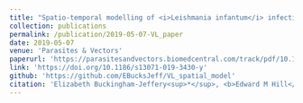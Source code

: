 ```yaml
---
title: "Spatio-temporal modelling of <i>Leishmania infantum</i> infection among domestic dogs: a simulation study and sensitivity analysis applied to rural Brazil"
collection: publications
permalink: /publication/2019-05-07-VL_paper
date: 2019-05-07
venue: 'Parasites & Vectors'
paperurl: 'https://parasitesandvectors.biomedcentral.com/track/pdf/10.1186/s13071-019-3430-y'
link: 'https://doi.org/10.1186/s13071-019-3430-y'
github: 'https://github.com/EBucksJeff/VL_spatial_model'
citation: 'Elizabeth Buckingham-Jeffery<sup>*</sup>, <b>Edward M Hill</b><sup>*</sup>, Samik Datta, Erin Dilger, Orin Courtenay. (2019). &quot;Spatio-temporal modelling of <i>Leishmania infantum</i> infection among domestic dogs: a simulation study and sensitivity analysis applied to rural Brazil.&quot; <i>Parasites & Vectors</i>, <b>12</b>: 215. doi:10.1186/s13071-019-3430-y.'
---
```

